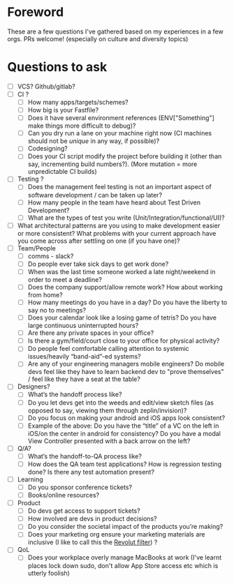 # Foreword
These are a few questions I've gathered based on my experiences in a few orgs. PRs welcome! (especially on culture and diversity topics)


# Questions to ask
- [ ] VCS? Github/gitlab?
- [ ] CI ? 
	- [ ] How many apps/targets/schemes?
	- [ ] How big is your Fastfile?
	- [ ] Does it have several environment references (ENV["Something"] make things more difficult to debug)?
	- [ ] Can you dry run a lane on your machine right now (CI machines should not be *unique* in any way, if possible)?
	- [ ] Codesigning? 
	- [ ] Does your CI script modify the project before building it (other than say, incrementing build numbers?). (More mutation = more unpredictable CI builds)
- [ ] Testing ? 
	- [ ] Does the management feel testing is not an important aspect of software development / can be taken up later?
	- [ ] How many people in the team have heard about Test Driven Development?
	- [ ] What are the types of test you write (Unit/Integration/functional/UI)?
- [ ] What architectural patterns are you using to make development easier or more consistent? What problems with your current approach have you come across after settling on one (if you have one)?
- [ ] Team/People
	- [ ] comms - slack?
	<!--alex ignore sick-->
	- [ ] Do people ever take sick days to get work done?
	- [ ] When was the last time someone worked a late night/weekend in order to meet a deadline?
	- [ ] Does the company support/allow remote work? How about working from home?
	- [ ] How many meetings do you have in a day? Do you have the liberty to say no to meetings?
	- [ ] Does your calendar look like a losing game of tetris? Do you have large continuous uninterrupted hours?
	- [ ] Are there any private spaces in your office?
	- [ ] Is there  a gym/field/court close to your office for physical activity?
	- [ ] Do people feel comfortable calling attention to systemic issues/heavily “band-aid”-ed systems?
	- [ ] Are any of your engineering managers mobile engineers? Do mobile devs feel like they have to learn backend dev to "prove themselves" / feel like they have a seat at the table?
- [ ] Designers?
	- [ ] What’s the handoff process like?
	- [ ] Do you let devs get into the weeds and edit/view sketch files (as opposed to say, viewing them through zeplin/invision)?
	- [ ] Do you focus on making your android and iOS apps look consistent?
	- [ ] Example of the above: Do you have the “title” of a VC on the left in iOS/on the center in android for consistency? Do you have a modal View Controller presented with a back arrow on the left?
- [ ] Q/A?
	- [ ] What’s the handoff-to-QA process like?
	- [ ] How does the QA team test applications? How is regression testing done? Is there any test automation present?
- [ ] Learning
	- [ ] Do you sponsor conference tickets?
	- [ ] Books/online resources?
- [ ] Product
	- [ ] Do devs get access to support tickets? 
	- [ ] How involved are devs in product decisions?
	- [ ] Do you consider the societal impact of the products you’re making?
	- [ ] Does your marketing org ensure your marketing materials are inclusive (I like to call this the [Revolut filter](https://twitter.com/ingridepure/status/1097486380152827904)) ?
- [ ] QoL
	- [ ] Does your workplace overly manage MacBooks at work (I've learnt places lock down sudo, don't allow App Store access etc which is utterly foolish)
